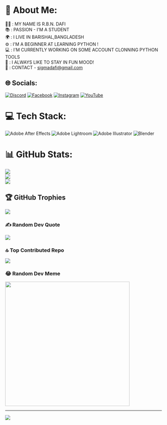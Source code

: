 # 💫 About Me:
🥷🏻 : MY NAME IS R.B.N. DAFI  <br>📚 : PASSION - I'M A STUDENT  <br>🌍 : I LIVE IN BARISHAL,BANGLADESH  <br>⚙️ : I'M A BEGINNER AT LEARNING PYTHON ! <br>💻 : I'M CURRENTLY WORKING ON SOME ACCOUNT CLONNING PYTHON TOOLS  <br>🔔 : I ALWAYS LIKE TO STAY IN FUN MOOD! <br>📩 : CONTACT - sigmadafi@gmail.com 


## 🌐 Socials:
[![Discord](https://img.shields.io/badge/Discord-%237289DA.svg?logo=discord&logoColor=white)](https://discord.gg/jWPSnYpbPG ) [![Facebook](https://img.shields.io/badge/Facebook-%231877F2.svg?logo=Facebook&logoColor=white)](https://facebook.com/rbn.dafi69) [![Instagram](https://img.shields.io/badge/Instagram-%23E4405F.svg?logo=Instagram&logoColor=white)](https://instagram.com/rbn.dafi69) [![YouTube](https://img.shields.io/badge/YouTube-%23FF0000.svg?logo=YouTube&logoColor=white)](https://youtube.com/@UCbhzLwq29PLz_uglLjhCvpQ ) 

# 💻 Tech Stack:
![Adobe After Effects](https://img.shields.io/badge/Adobe%20After%20Effects-9999FF.svg?style=plastic&logo=Adobe%20After%20Effects&logoColor=white) ![Adobe Lightroom](https://img.shields.io/badge/Adobe%20Lightroom-31A8FF.svg?style=plastic&logo=Adobe%20Lightroom&logoColor=white) ![Adobe Illustrator](https://img.shields.io/badge/adobe%20illustrator-%23FF9A00.svg?style=plastic&logo=adobe%20illustrator&logoColor=white) ![Blender](https://img.shields.io/badge/blender-%23F5792A.svg?style=plastic&logo=blender&logoColor=white)
# 📊 GitHub Stats:
![](https://github-readme-stats.vercel.app/api?username=DAFI-707&theme=midnight-purple&hide_border=false&include_all_commits=false&count_private=false)<br/>
![](https://github-readme-streak-stats.herokuapp.com/?user=DAFI-707&theme=midnight-purple&hide_border=false)<br/>
![](https://github-readme-stats.vercel.app/api/top-langs/?username=DAFI-707&theme=midnight-purple&hide_border=false&include_all_commits=false&count_private=false&layout=compact)

## 🏆 GitHub Trophies
![](https://github-profile-trophy.vercel.app/?username=DAFI-707&theme=juicyfresh&no-frame=false&no-bg=true&margin-w=4)

### ✍️ Random Dev Quote
![](https://quotes-github-readme.vercel.app/api?type=horizontal&theme=radical)

### 🔝 Top Contributed Repo
![](https://github-contributor-stats.vercel.app/api?username=DAFI-707&limit=5&theme=tokyonight&combine_all_yearly_contributions=true)

### 😂 Random Dev Meme
<img src='https://randommeme-five.vercel.app/' style="height: 400px;"/>

---
[![](https://visitcount.itsvg.in/api?id=DAFI-707&icon=1&color=12)](https://visitcount.itsvg.in)
